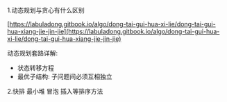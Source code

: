 1.动态规划与贪心有什么区别

[https://labuladong.gitbook.io/algo/dong-tai-gui-hua-xi-lie/dong-tai-gui-hua-xiang-jie-jin-jie](https://labuladong.gitbook.io/algo/dong-tai-gui-hua-xi-lie/dong-tai-gui-hua-xiang-jie-jin-jie)

动态规划套路详解:
- 状态转移方程
- 最优子结构: 子问题间必须互相独立


2.快排 最小堆 冒泡 插入等排序方法